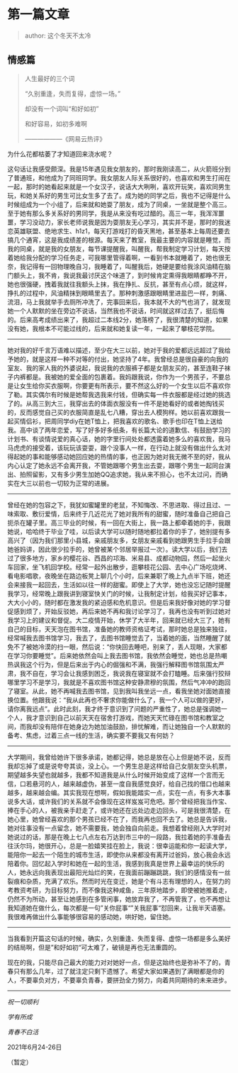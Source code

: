 # 第一篇文章

> author: 这个冬天不太冷

## 情感篇



> 人生最好的三个词
>
> “久别重逢，失而复得，虚惊一场。”
>
> 却没有一个词叫“和好如初”
>
> 和好容易，如初多难啊
>
> ——————《网易云热评》

为什么花都枯萎了才知道回来浇水呢？

这句话让我感受颇深。我是15年遇见我女朋友的，那时我刚读高二，从火箭班分到了普通班，和他成为了同班同学。我女朋友人际关系很好的，也喜欢和男生打闹在一起，那时的她看起来就是一个女汉子，说话大大咧咧，喜欢开玩笑，喜欢同男生玩，和她关系好的男生可比女生多了去了。成为她的同学之后，我也不记得是什么时候组成为一个小组了，后来就和她耍了朋友，成为了同桌，一坐就是整个高三。至于她有那么多关系好的男同学，我是从来没有吃过醋的。高三一年，我浑浑噩噩，学习没动力，家长老师说我是因为耍朋友无心学习，其实并不是，那时的我迷恋英雄联盟、绝地求生、h1z1，每天打游戏打的昏天黑地，甚至基本上每周还要去搞几个通宵，这是我成绩差的根源。每天来了教室，我最主要的内容就是睡觉，而我的同桌，就是我的女朋友，每节课提醒我，叫醒我，帮我制定学习计划，每天按着她给我分配的学习任务走，可我哪里管得着啊，一看到书本就睡着了，她也很无奈，我记得有一回物理晚自习，我睡着了，叫醒我后，她硬是要给我涂风油精在脑门额头上，我不肯，我说我最讨厌这个味道了，到时候肯定熏得我眼睛都睁不开，她也很强硬，拽着我就往我额头上抹，我在挣扎、反抗，甚至有点心烦，就这样，挣扎的过程中，风油精抹到眼睛里去了。那种刺激感跟眼睛里进盐巴一样，刺痛、流泪，马上我就举手去厕所冲洗了，完事回来后，我本就不大的气也消了，就发现她一个人默默的坐在旁边不说话，当然我也不说话，时间就这样过去了，挺后悔的。后来高考成绩出来了，我超过二本线2分，她落榜了，我很清楚的知道，如果没有她，我根本不可能过线的，后来就和她复读一年，一起来了攀枝花学院。

---

她对我的好千言万语难以描述，至少在大三以前，她对于我的爱都远远超过了我给予她的，就是这样一种不对等的付出，她坚持了4年。我曾经总是很自豪的向我的室友、我的家人我的外婆说起，我说我的衣服裤子都是女朋友买的，甚至连鞋子袜子内裤都是。我被她的爱全面的包裹着。我妈跟我说，你作为一个男孩子，不要总是让女生给你买衣服啊，你要更有所表示，要不然这么好的一个女生以后不喜欢你了勒。其实偶尔有时候是她帮我选我来付钱，但确实每一件衣服都是经过她的挑选了的。从高三到大三，我穿出去的体面衣服没有一件不是她看好的或者她掏钱买的，反而感觉自己买的衣服简直是乱七八糟，穿出去人模狗样。她以前喜欢跟我一起买情侣衫，把周同学diy在她T恤上，把我喜欢的歌名、歌手也印在T恤上送给我。高中谈了两年恋爱，写了好多好多纸条，有长篇大论的道歉信、有鼓励学习的计划书、有谈情说爱的真心话，她的字里行间处处都透露着她多么的喜欢我，我马马虎虎的接受着，该玩玩该耍耍，跟个没事人一样，在行动上就没有做出什么太对得起她的事和能够感动她回应她的热情的事，也正因为她对我无微不至的好，我从内心认定了她永远不会离开我，不管她跟哪个男生出去耍，跟哪个男生一起同台演出、拍照留影，又有多少男生加她QQ追求她，我从来不担心，也不太过问，而确实在大三以前也一切较为正常的进展。

---

曾经在她的包容之下，我犹如蜜罐里的老鼠，不知悔改、不思进取、得过且过、一味索取、敷衍爱情，后来终于几近花光了她对我所有的甜蜜，随时准备自己把自己扼杀在罐子里。高三毕业的时候，有一回在大街上，我一路上都牵着她的手，我跟她说，哈哈终于毕业了哇，以后读大学可以随时随地都拉着你的手了，她别提有多高兴了（因为我们那里小县城，亲戚朋友多，女朋友亲戚看到她跟男生手拉手会跟她爸妈讲，因此很少拉手的，她曾被某个邻居举报过一次）。读大学以后，我们去过了很多地方，家乡的樱花谷、西昌的邛海、米易县、成都动物园，然后一起坐火车回家，坐飞机回学校。经常一起外出散步，逛攀枝花公园、去中心广场吃烧烤、看电影唱歌，夜晚坐在路边板凳上聊几个小时，后来兼职了晚上九点半下班，她还会来接我一起回去，生活如以往一样的甜蜜。即使上了大学，她也没忘记随时提醒我学习，经常晚上跟我讲到寝室快关门的时候，让我制定计划，给我买好记事本，大大小小的，随时都在激发我的紧迫感和危机意识。但是后来我好像对她的学习督促感到烦了，开始反驳她，再后来她不再和我讨论学习了，我再也没有听到过她对我学习上的建议和督促。大二疫情开始，休学了大半年，回来就已经大三了，她有自己的目标，天天泡在图书馆，准备她的教师资格证考试，那时她总是独来独往，经常喊我去图书馆学习，我去了，去图书馆睡觉去了，当着她的面，当然睡醒了就免不了被她冷漠的扫一眼，然后说：“你快回去睡吧，别来了，丢人现眼，大家都在学习你要睡觉”。后来她依然会叫上我去图书馆，我依然会睡觉，她也总是热嘲热讽我这个行为，但是后来出于内心的倔强和不满，我强行解释图书馆氛围太严肃，我不自在，学习会让我感到困乏，我说我在寝室就不会打瞌睡。后来强行狡辩哪里学习不是学习，我就是不喜欢图书馆这种安静肃穆的氛围，然后气冲冲的跑回了寝室。从此，她不再喊我去图书馆，见到我叫我坐远一点，看我坐她对面她直接换位置。他跟我说：“我从此再也不奢求你能做什么了，我一个人可以做的更好，请你离我远点”。此时此刻，我才终于意识到了问题的严重性了，她总是强调她一个人，我才意识到自己以前天天在宿舍打游戏，而她天天忙碌在图书馆和教室之间，而我却没有陪伴在她身边为她加油鼓励，排忧解难，而让她独自一个人默默的备考、焦虑，过着三点一线的生活，确实要不要我又有何妨？

---

大学期间，我曾给她许下很多承诺，她都记得，她总是放在心上但是她不说，反而我却忘掉了或是说夸夸其谈，没上心。一个男生总是这样给自己女朋友空头机票，期望越多失望也就越多，我都不知道我是从什么时候开始变成了这样一个言而无信，口若悬河的人，越来越虚伪，甚至一度自我感觉良好，给自己找的借口也越来越多，越来越会编。其实我现在想啊，假如我能踏实一点，实在一点，有多大本事说多大话，或许我们的关系就不会像现在这样岌岌可危吧。那个曾经把我当作宝、捧在手心的人，被我亲手赶走了，或许她还在远处边走边回头，可是我很清楚，在她心里，她曾经喜欢的那个男孩已经不在了，而我再也回不去了。她总是告诉我，她对往事没有一点留念，她不需要我，她会独自向前走。我想着曾经刚入大学时对她说过的话，那是在晚上七八点左右万达到市三中的一段路，我拉着她的手准备去往沃尔玛，她很开心，总是一脸嬉笑挂在脸上，我说：很幸运能和你一起读大学，能陪你一起去一个陌生的城市生活，即使你从来都没有离开过爸妈，放心我会永远陪着你。回忆起入学时和她在一起的生活，我感到我真是世界上最幸运的快乐的人，她永远向我表现出最阳光灿烂的笑，在我面前蹦蹦跳跳，我们的感情没有一丝裂痕和杂质，充满了欢乐。然而时光在变迁，她是个有斗志有理想的人，在努力的考教资考研，为目标努力，而不像我这种咸鱼，三年原地踏步，即使被她推着走，仍然不为所动，甚至让她感到在多管闲事，她放弃我了，不再管我了，也不再想让我知道她在做什么，每次都是一句”关你屁事“”关我屁事“怼回来，让我半天语塞。我很难再做出什么事能够很容易的感动她，哄好她，留住她。

---

当我看到开篇这句话的时候，确实，久别重逢、失而复得、虚惊一场都是多么美好的结局啊，但是”和好如初“可太难了，破镜是再也无法重圆的。

现在的我，只能尽自己最大的能力对对她好一点，但是这始终也是弥补不了的，青春只有那么几年，过了就注定只剩下遗憾了。希望大家如果遇到了满眼都是你的人，不要辜负对方，不要辜负青春，要拼劲全力努力，向着共同期待的未来进步。

---



*祝一切顺利*

*学有所成*

*青春不白活*

 

2021年6月24-26日

（暂定）